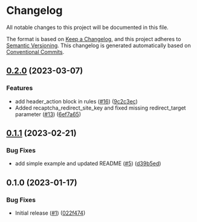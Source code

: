 # Changelog

All notable changes to this project will be documented in this file.

The format is based on
[Keep a Changelog](https://keepachangelog.com/en/1.0.0/),
and this project adheres to
[Semantic Versioning](https://semver.org/spec/v2.0.0.html).
This changelog is generated automatically based on [Conventional Commits](https://www.conventionalcommits.org/en/v1.0.0/).

## [0.2.0](https://github.com/GoogleCloudPlatform/terraform-google-cloud-armor/compare/v0.1.1...v0.2.0) (2023-03-07)


### Features

* add header_action block in rules ([#16](https://github.com/GoogleCloudPlatform/terraform-google-cloud-armor/issues/16)) ([9c2c3ec](https://github.com/GoogleCloudPlatform/terraform-google-cloud-armor/commit/9c2c3ec7d14c0954a9ff818cefc7f09b5899b317))
* Added recaptcha_redirect_site_key and fixed missing redirect_target parameter ([#13](https://github.com/GoogleCloudPlatform/terraform-google-cloud-armor/issues/13)) ([6ef7a65](https://github.com/GoogleCloudPlatform/terraform-google-cloud-armor/commit/6ef7a65072e3efc9eb33f76cafdd27970e3a3739))

## [0.1.1](https://github.com/GoogleCloudPlatform/terraform-google-cloud-armor/compare/v0.1.0...v0.1.1) (2023-02-21)


### Bug Fixes

* add simple example and updated README ([#5](https://github.com/GoogleCloudPlatform/terraform-google-cloud-armor/issues/5)) ([d39b5ed](https://github.com/GoogleCloudPlatform/terraform-google-cloud-armor/commit/d39b5eda9dce99fb54e24cbc28a87c2f8b8aa316))

## 0.1.0 (2023-01-17)


### Bug Fixes

* Initial release ([#1](https://github.com/GoogleCloudPlatform/terraform-google-cloud-armor/issues/1)) ([022f474](https://github.com/GoogleCloudPlatform/terraform-google-cloud-armor/commit/022f474a8f11435b4309bad0fe8dd158b2cfc2fa))
